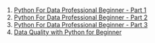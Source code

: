 1. [Python For Data Professional Beginner - Part 1](Python_for_Data_Professional_Beginner_-_Part_1/readme.md)
2. [Python For Data Professional Beginner - Part 2](Python_for_Data_Professional_Beginner_-_Part_2/readme.md)
3. [Python For Data Professional Beginner - Part 3](Python_for_Data_Professional_Beginner_-_Part_3/readme.md)
4. [Data Quality with Python for Beginner](Data_Quality_with_Python_for_Beginner/readme.md)